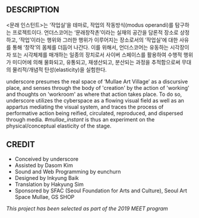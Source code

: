 ## DESCRIPTION

<문래 인스턴트>는 ‘작업실’을 테마로, 작업의 작동방식(modus operandi)를 탐구하는 프로젝트이다. 언더스코어는 ‘문래창작촌’이라는 실재의 공간을 담론적 장소로 상정하고, ‘작업’이라는 행위와 그러한 행위가 이루어지는 장소로서의 ‘작업실’에 대한 사유를 통해 ‘창작’의 몸체를 더듬어 나간다. 이를 위해서, 언더스코어는 유동하는 시각장이자 또는 시각체제를 매개하는 일종의 장치로서 사이버 스페이스를 활용하여 수행적 행위가 미디어에 의해 물화되고, 유통되고, 재생산되고, 분산되는 과정을 추적함으로써 무대의 물리적/개념적 탄성(elasticity)을 실험한다.

underscore presumes the real space of ‘Mullae Art Village’ as a discursive place, and senses through the body of 'creation' by the action of 'working' and thoughts on 'workroom' as where that action takes place. To do so, underscore utilizes the cyberspace as a flowing visual field as well as an appartus mediating the visual system, and traces the process of performative action being reified, circulated, reproduced, and dispersed through media. *#mullae\_instant* is thus an experiment on the physical/conceptual elasticity of the stage.

## CREDIT

- Conceived by underscore
- Assisted by Dasom Kim
- Sound and Web Programming by eunchurn
- Designed by Inkyung Baik
- Translation by Hakyung Sim
- Sponsored by SFAC (Seoul Foundation for Arts and Culture), Seoul Art Space Mullae, GS SHOP

*This project has been selected as part of the 2019 MEET program* 
